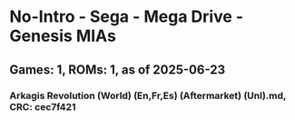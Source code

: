 # No-Intro - Sega - Mega Drive - Genesis MIAs
## Games: 1, ROMs: 1, as of 2025-06-23

### Arkagis Revolution (World) (En,Fr,Es) (Aftermarket) (Unl).md, CRC: cec7f421
